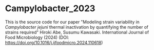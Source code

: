 # Campylobacter_2023

This is the source code for our paper "Modeling strain variability in *Campylobacter jejuni* thermal inactivation by quantifying the number of strains required" Hiroki Abe, Susumu Kawasaki. International Journal of Food Microbiology (2024) (DOI: https://doi.org/10.1016/j.ijfoodmicro.2024.110618)
